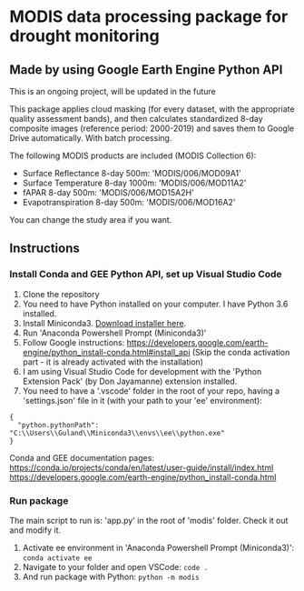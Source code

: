 # MODIS data processing package for drought monitoring
## Made by using Google Earth Engine Python API

This is an ongoing project, will be updated in the future

This package applies cloud masking (for every dataset, with the appropriate quality assessment bands), and then calculates standardized 8-day composite images (reference period: 2000-2019) and saves them to Google Drive automatically. With batch processing.

The following MODIS products are included (MODIS Collection 6):
* Surface Reflectance 8-day 500m: 'MODIS/006/MOD09A1'
* Surface Temperature 8-day 1000m: 'MODIS/006/MOD11A2'
* fAPAR 8-day 500m: 'MODIS/006/MOD15A2H'
* Evapotranspiration 8-day 500m: 'MODIS/006/MOD16A2'


You can change the study area if you want.

## Instructions

### Install Conda and GEE Python API, set up Visual Studio Code

1. Clone the repository
2. You need to have Python installed on your computer. I have Python 3.6 installed.
2. Install Miniconda3. [Download installer here](https://docs.conda.io/en/latest/miniconda.html).
3. Run 'Anaconda Powershell Prompt (Miniconda3)'
4. Follow Google instructions: https://developers.google.com/earth-engine/python_install-conda.html#install_api (Skip the conda activation part - it is already activated with the installation)
5. I am using Visual Studio Code for development with the 'Python Extension Pack' (by Don Jayamanne) extension installed.
6. You need to have a '.vscode' folder in the root of your repo, having a 'settings.json' file in it (with your path to your 'ee' environment):

```
{
  "python.pythonPath": "C:\\Users\\Guland\\Miniconda3\\envs\\ee\\python.exe"
}
````

Conda and GEE documentation pages:
https://conda.io/projects/conda/en/latest/user-guide/install/index.html
https://developers.google.com/earth-engine/python_install-conda.html


### Run package
The main script to run is: 'app.py' in the root of 'modis' folder. Check it out and modify it.

1. Activate ee environment in 'Anaconda Powershell Prompt (Miniconda3)':
`conda activate ee`
2. Navigate to your folder and open VSCode:
`code .`
3. And run package with Python:
`python -m modis`







